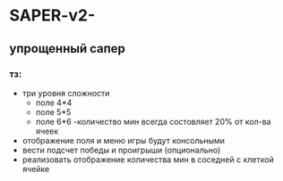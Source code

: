 # SAPER-v2-
## упрощенный сапер

### тз:
- три уровня сложности
  - поле 4*4
  - поле 5*5
  - поле 6*6
-количество мин всегда состовляет 20% от кол-ва ячеек
- отображение поля и меню игры будут консольными
- вести подсчет победы и проигрыши (опционально)
- реализовать отображение количества мин в соседней с клеткой ячейке